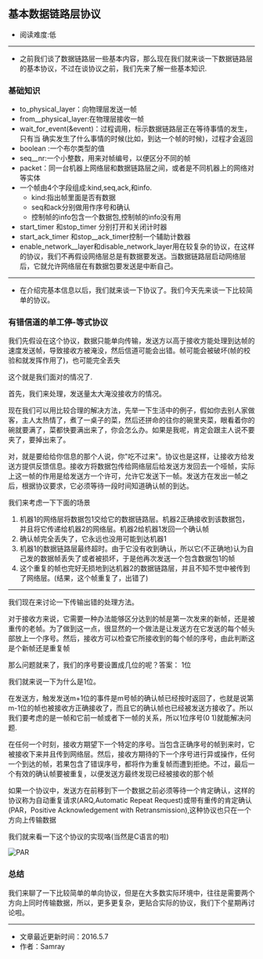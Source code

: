 ## 基本数据链路层协议
* 阅读难度:低

---

* 之前我们谈了数据链路层一些基本内容，那么现在我们就来谈一下数据链路层的基本协议，不过在谈协议之前，我们先来了解一些基本知识.

### 基础知识
* to_physical_layer：向物理层发送一帧
* from__physical_layer:在物理层接收一帧
* wait_for_event(&event)：过程调用，标示数据链路层正在等待事情的发生，只有当
确实发生了什么事情的时候(比如，到达一个帧的时候)，过程才会返回
* boolean :一个布尔类型的值
* seq__nr:一个小整数，用来对帧编号，以便区分不同的帧
* packet：同一台机器上网络层和数据链路层之间，或者是不同机器上的网络对等实体
* 一个帧由4个字段组成:kind,seq,ack,和info.
  * kind:指出帧里面是否有数据
  * seq和ack分别做用作序号和确认
  * 控制帧的info包含一个数据包,控制帧的info没有用
* start_timer 和stop_timer 分别打开和关闭计时器
* start_ack_timer 和stop__ack_timer控制一个辅助计数器
* enable_network__layer和disable_network_layer用在较复杂的协议，在这样的协议，我们不再假设网络层总是有数据要发送。当数据链路层启动网络层后，它就允许网络层在有数据包要发送是中断自己。

---

* 在介绍完基本信息以后，我们就来谈一下协议了。我们今天先来谈一下比较简单的协议。

### 有错信道的单工停-等式协议
我们先假设在这个协议，数据只能单向传输，发送方以高于接收方能处理到达帧的速度发送帧，导致接收方被淹没，然后信道可能会出错。帧可能会被破坏(帧的校验和就发挥作用了)，也可能完全丢失

这个就是我们面对的情况了.

首先，我们来处理，发送量太大淹没接收方的情况。

现在我们可以用比较合理的解决方法，先举一下生活中的例子，假如你去别人家做客，主人太热情了，煮了一桌子的菜，然后还拼命的往你的碗里夹菜，眼看着你的碗就要满了，菜都快要满出来了，你会怎么办。如果是我呢，肯定会跟主人说不要夹了，要掉出来了。

对，就是要给给你信息的那个人说，你"吃不过来"。协议也是这样，让接收方给发送方提供反馈信息。接收方将数据包传给网络层后给发送方发回去一个哑帧，实际上这一帧的作用是给发送方一个许可，允许它发送下一帧。发送方在发出一帧之后，根据协议要求，它必须等待一段时间知道确认帧的到达。

我们来考虑一下下面的场景

1. 机器1的网络层将数据包1交给它的数据链路层。机器2正确接收到该数据包，并且将它传递给机器2的网络层。机器2给机器1发回一个确认帧
2. 确认帧完全丢失了，它永远也没用可能到达机器1
3. 机器1的数据链路层最终超时。由于它没有收到确认，所以它(不正确地)认为自己发的数据帧丢失了或者被损坏，于是他再次发送一个包含数据包1的帧
4. 这个重复的帧也完好无损地到达机器2的数据链路层，并且不知不觉中被传到了网络层。(结果，这个帧重复了，出错了)

----

我们现在来讨论一下传输出错的处理方法。

对于接收方来说，它需要一种办法能够区分达到的帧是第一次发来的新帧，还是被重传的老帧。为了做到这一点，很显然的一个做法是让发送方在它发送的每个帧头部放上一个序号。然后，接收方可以检查它所接收到的每个帧的序号，由此判断这是个新帧还是重复帧

那么问题就来了，我们的序号要设置成几位的呢？答案： 1位

我们就来说一下为什么是1位。

在发送方，触发发送m+1位的事件是m号帧的确认帧已经按时返回了，也就是说第m-1位的帧也被接收方正确接收了，而且它的确认帧也已经被发送方接收了。所以我们要考虑的是一帧和它前一帧或者下一帧的关系，所以1位序号(0 1)就能解决问题.

在任何一个时刻，接收方期望下一个特定的序号。当包含正确序号的帧到来时，它被接收下来并且传到网络层。然后，接收方期待的下一个序号进行异或操作，任何一个到达的帧，若果包含了错误序号，都将作为重复帧而遭到拒绝。不过，最后一个有效的确认帧要被重复，以便发送方最终发现已经被接收的那个帧

如果一个协议中，发送方在前移到下一个数据之前必须等待一个肯定确认，这样的协议称为自动重复请求(ARQ,Automatic Repeat Request)或带有重传的肯定确认(PAR，Positive Acknowledgement with Retransmission),这种协议也只在一个方向上传输数据

我们就来看一下这个协议的实现咯(当然是C语言的啦)

![PAR](https://github.com/SeaHub/BlogOfComputerNetwork/blob/master/res/par.png)

### 总结
我们来聊了一下比较简单的单向协议，但是在大多数实际环境中，往往是需要两个方向上同时传输数据，所以，更多更复杂，更贴合实际的协议，我们下个星期再讨论啦。

---
* 文章最近更新时间：2016.5.7
* 作者：Samray
